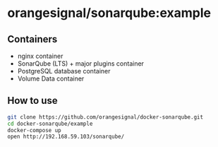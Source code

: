 # orangesignal/sonarqube:example

## Containers

* nginx container
* SonarQube (LTS) + major plugins container
* PostgreSQL database container
* Volume Data container

## How to use

```bash
git clone https://github.com/orangesignal/docker-sonarqube.git
cd docker-sonarqube/example
docker-compose up
open http://192.168.59.103/sonarqube/
```
